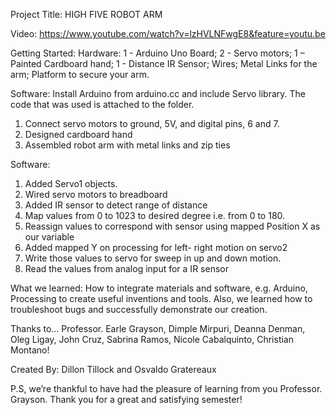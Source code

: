 Project Title: HIGH FIVE ROBOT ARM

Video: https://www.youtube.com/watch?v=lzHVLNFwgE8&feature=youtu.be

Getting Started: Hardware: 1 - Arduino Uno Board; 2 - Servo motors; 1 – Painted Cardboard hand; 1 -  Distance IR Sensor; Wires; Metal Links for the arm; Platform to secure your arm.

Software: Install Arduino from arduino.cc and include Servo library. The code that was used is attached to the folder.

1.	Connect servo motors to ground, 5V, and digital pins, 6 and 7.
2.	Designed cardboard hand 
3.	Assembled robot arm with metal links and zip ties 

Software:

1.	Added Servo1 objects.
2.	Wired servo motors to breadboard
3.	Added IR sensor to detect range of distance
4.	Map values from 0 to 1023 to desired degree i.e. from 0 to 180.
5.	Reassign values to correspond with sensor using mapped Position X as our variable 
6.	Added mapped Y on processing for left- right motion on servo2
7.	Write those values to servo for sweep in up and down motion.
8.	Read the values from analog input for a IR sensor

What we learned: How to integrate materials and software, e.g. Arduino, Processing to create useful inventions and tools. Also, we learned how to troubleshoot bugs and successfully demonstrate our creation. 

Thanks to… Professor. Earle Grayson, Dimple Mirpuri, Deanna Denman, Oleg Ligay, John Cruz, Sabrina Ramos, Nicole Cabalquinto, Christian Montano!

Created By: Dillon Tillock and Osvaldo Gratereaux

P.S, we’re thankful to have had the pleasure of learning from you Professor. Grayson. Thank you for a great and satisfying semester! 

